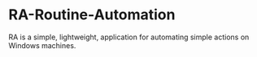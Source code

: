 # RA-Routine-Automation
RA is a simple, lightweight, application for automating simple actions on Windows machines.
